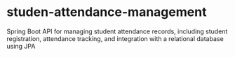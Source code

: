 # studen-attendance-management
Spring Boot API for managing student attendance records, including student registration, attendance tracking, and integration with a relational database using JPA
